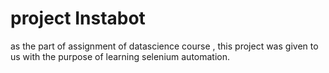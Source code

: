 # project Instabot
 as the part of assignment of datascience course , this project was given to us with the purpose of learning selenium automation. 
